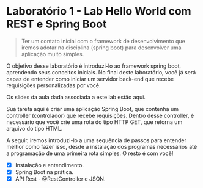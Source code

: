 # Laboratório 1 - Lab Hello World com REST e Spring Boot

> Ter um contato inicial com o framework de desenvolvimento que iremos adotar na disciplina (spring boot) para desenvolver uma aplicação muito simples.


O objetivo desse laboratório é introduzi-lo ao framework spring boot, aprendendo seus conceitos iniciais. No final deste laboratório, você já será capaz de entender como iniciar um servidor back-end que recebe requisições personalizadas por você. 

Os slides da aula dada associada a este lab estão aqui.

Sua tarefa aqui é criar uma aplicação Spring Boot, que contenha um controller (controlador) que recebe requisições. Dentro desse controller, é necessário que você crie uma rota do tipo HTTP GET, que retorna um arquivo do tipo HTML.

A seguir, iremos introduzi-lo a uma sequência de passos para entender melhor como fazer isso, desde a instalação dos programas necessários até a programação de uma primeira rota simples. O resto é com você!

- [X] Instalação e entendimento.
- [X] Spring Boot na prática.
- [X] API Rest - @RestController e JSON.
